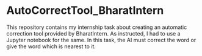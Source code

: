# AutoCorrectTool_BharatIntern      

This repository contains my internship task about creating an automatic correction tool provided by BharatIntern. As instructed, I had to use a Jupyter notebook for the same. In this task, the AI must correct the word or give the word which is nearest to it.
